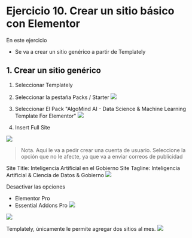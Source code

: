 
# Ejercicio 10. Crear un sitio básico con Elementor

En este ejercicio 
- Se va a crear un sitio genérico  a partir de Templately

## 1. Crear un sitio genérico

1. Seleccionar Templately
2. Seleccionar la pestaña Packs / Starter
![](https://i.imgur.com/fpKX2qq.png)

3. Seleccionar El Pack "AlgoMind AI - Data Science & Machine Learning Template For Elementor"
![](https://i.imgur.com/Pj0GZ5Y.png)

4. Insert Full Site

![](https://i.imgur.com/hzxGyMO.png)

> Nota. Aqui le va a pedir crear una cuenta de usuario. Seleccione la
> opción que no le afecte, ya que va a enviar correos de publicidad

Site Title: Inteligencia Artificial en el Gobierno
Site Tagline: Inteligencia Artificial  & Ciencia de Datos & Gobierno
![](https://i.imgur.com/ZL5YDyS.png)

Desactivar las opciones 
- Elementor Pro
- Essential Addons Pro
![](https://i.imgur.com/opICPZD.png)



![](https://i.imgur.com/F8oNLHm.png)


Templately, únicamente le permite agregar dos sitios al mes.
![](https://i.imgur.com/ufafUoj.png)


<!--stackedit_data:
eyJoaXN0b3J5IjpbMTU5OTQ4NzAwNCwtMjA3OTczMjQxOCw3MT
M2NzI3NjRdfQ==
-->